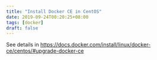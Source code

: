 ```yaml
---
title: "Install Docker CE in CentOS"
date: 2019-09-24T00:20:25+08:00
tags: [docker]
draft: false
---
```


See details in https://docs.docker.com/install/linux/docker-ce/centos/#upgrade-docker-ce
